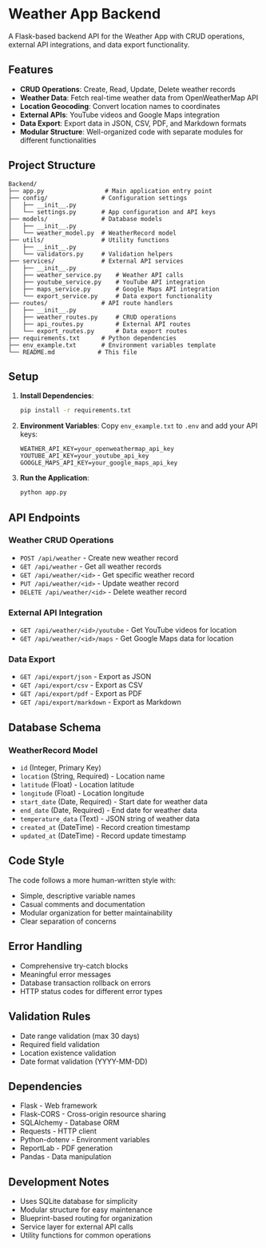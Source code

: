 # Weather App Backend

A Flask-based backend API for the Weather App with CRUD operations, external API integrations, and data export functionality.

## Features

- **CRUD Operations**: Create, Read, Update, Delete weather records
- **Weather Data**: Fetch real-time weather data from OpenWeatherMap API
- **Location Geocoding**: Convert location names to coordinates
- **External APIs**: YouTube videos and Google Maps integration
- **Data Export**: Export data in JSON, CSV, PDF, and Markdown formats
- **Modular Structure**: Well-organized code with separate modules for different functionalities

## Project Structure

```
Backend/
├── app.py                 # Main application entry point
├── config/               # Configuration settings
│   ├── __init__.py
│   └── settings.py       # App configuration and API keys
├── models/               # Database models
│   ├── __init__.py
│   └── weather_model.py  # WeatherRecord model
├── utils/                # Utility functions
│   ├── __init__.py
│   └── validators.py     # Validation helpers
├── services/             # External API services
│   ├── __init__.py
│   ├── weather_service.py    # Weather API calls
│   ├── youtube_service.py    # YouTube API integration
│   ├── maps_service.py       # Google Maps API integration
│   └── export_service.py     # Data export functionality
├── routes/               # API route handlers
│   ├── __init__.py
│   ├── weather_routes.py     # CRUD operations
│   ├── api_routes.py         # External API routes
│   └── export_routes.py      # Data export routes
├── requirements.txt      # Python dependencies
├── env_example.txt       # Environment variables template
└── README.md            # This file
```

## Setup

1. **Install Dependencies**:
   ```bash
   pip install -r requirements.txt
   ```

2. **Environment Variables**:
   Copy `env_example.txt` to `.env` and add your API keys:
   ```
   WEATHER_API_KEY=your_openweathermap_api_key
   YOUTUBE_API_KEY=your_youtube_api_key
   GOOGLE_MAPS_API_KEY=your_google_maps_api_key
   ```

3. **Run the Application**:
   ```bash
   python app.py
   ```

## API Endpoints

### Weather CRUD Operations

- `POST /api/weather` - Create new weather record
- `GET /api/weather` - Get all weather records
- `GET /api/weather/<id>` - Get specific weather record
- `PUT /api/weather/<id>` - Update weather record
- `DELETE /api/weather/<id>` - Delete weather record

### External API Integration

- `GET /api/weather/<id>/youtube` - Get YouTube videos for location
- `GET /api/weather/<id>/maps` - Get Google Maps data for location

### Data Export

- `GET /api/export/json` - Export as JSON
- `GET /api/export/csv` - Export as CSV
- `GET /api/export/pdf` - Export as PDF
- `GET /api/export/markdown` - Export as Markdown

## Database Schema

### WeatherRecord Model

- `id` (Integer, Primary Key)
- `location` (String, Required) - Location name
- `latitude` (Float) - Location latitude
- `longitude` (Float) - Location longitude
- `start_date` (Date, Required) - Start date for weather data
- `end_date` (Date, Required) - End date for weather data
- `temperature_data` (Text) - JSON string of weather data
- `created_at` (DateTime) - Record creation timestamp
- `updated_at` (DateTime) - Record update timestamp

## Code Style

The code follows a more human-written style with:
- Simple, descriptive variable names
- Casual comments and documentation
- Modular organization for better maintainability
- Clear separation of concerns

## Error Handling

- Comprehensive try-catch blocks
- Meaningful error messages
- Database transaction rollback on errors
- HTTP status codes for different error types

## Validation Rules

- Date range validation (max 30 days)
- Required field validation
- Location existence validation
- Date format validation (YYYY-MM-DD)

## Dependencies

- Flask - Web framework
- Flask-CORS - Cross-origin resource sharing
- SQLAlchemy - Database ORM
- Requests - HTTP client
- Python-dotenv - Environment variables
- ReportLab - PDF generation
- Pandas - Data manipulation

## Development Notes

- Uses SQLite database for simplicity
- Modular structure for easy maintenance
- Blueprint-based routing for organization
- Service layer for external API calls
- Utility functions for common operations
